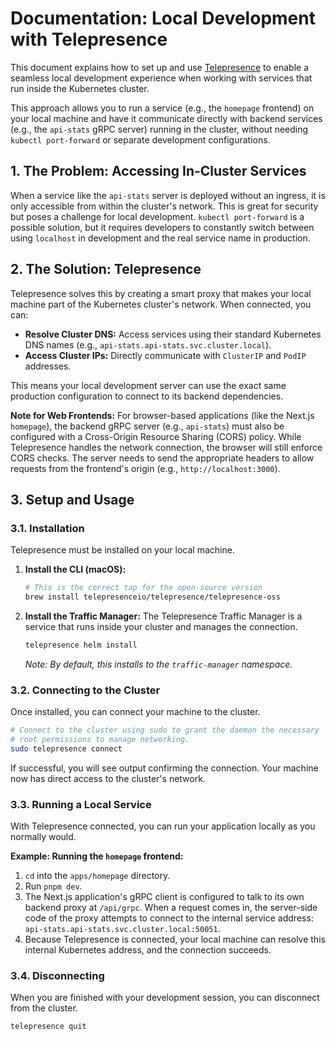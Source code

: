 # Documentation: Local Development with Telepresence

This document explains how to set up and use [Telepresence](https://www.telepresence.io/) to enable a seamless local development experience when working with services that run inside the Kubernetes cluster.

This approach allows you to run a service (e.g., the `homepage` frontend) on your local machine and have it communicate directly with backend services (e.g., the `api-stats` gRPC server) running in the cluster, without needing `kubectl port-forward` or separate development configurations.

## 1. The Problem: Accessing In-Cluster Services

When a service like the `api-stats` server is deployed without an ingress, it is only accessible from within the cluster's network. This is great for security but poses a challenge for local development. `kubectl port-forward` is a possible solution, but it requires developers to constantly switch between using `localhost` in development and the real service name in production.

## 2. The Solution: Telepresence

Telepresence solves this by creating a smart proxy that makes your local machine part of the Kubernetes cluster's network. When connected, you can:
-   **Resolve Cluster DNS:** Access services using their standard Kubernetes DNS names (e.g., `api-stats.api-stats.svc.cluster.local`).
-   **Access Cluster IPs:** Directly communicate with `ClusterIP` and `PodIP` addresses.

This means your local development server can use the exact same production configuration to connect to its backend dependencies.

**Note for Web Frontends:** For browser-based applications (like the Next.js `homepage`), the backend gRPC server (e.g., `api-stats`) must also be configured with a Cross-Origin Resource Sharing (CORS) policy. While Telepresence handles the network connection, the browser will still enforce CORS checks. The server needs to send the appropriate headers to allow requests from the frontend's origin (e.g., `http://localhost:3000`).

## 3. Setup and Usage

### 3.1. Installation

Telepresence must be installed on your local machine.

1.  **Install the CLI (macOS):**
    ```bash
    # This is the correct tap for the open-source version
    brew install telepresenceio/telepresence/telepresence-oss
    ```

2.  **Install the Traffic Manager:**
    The Telepresence Traffic Manager is a service that runs inside your cluster and manages the connection.
    ```bash
    telepresence helm install
    ```
    *Note: By default, this installs to the `traffic-manager` namespace.*

### 3.2. Connecting to the Cluster

Once installed, you can connect your machine to the cluster.

```bash
# Connect to the cluster using sudo to grant the daemon the necessary
# root permissions to manage networking.
sudo telepresence connect
```

If successful, you will see output confirming the connection. Your machine now has direct access to the cluster's network.

### 3.3. Running a Local Service

With Telepresence connected, you can run your application locally as you normally would.

**Example: Running the `homepage` frontend:**
1.  `cd` into the `apps/homepage` directory.
2.  Run `pnpm dev`.
3.  The Next.js application's gRPC client is configured to talk to its own backend proxy at `/api/grpc`. When a request comes in, the server-side code of the proxy attempts to connect to the internal service address: `api-stats.api-stats.svc.cluster.local:50051`.
4.  Because Telepresence is connected, your local machine can resolve this internal Kubernetes address, and the connection succeeds.

### 3.4. Disconnecting

When you are finished with your development session, you can disconnect from the cluster.

```bash
telepresence quit
```
